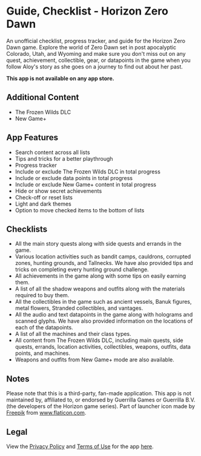 # Guide, Checklist - Horizon Zero Dawn

An unofficial checklist, progress tracker, and guide for the Horizon Zero Dawn game. Explore the world of Zero Dawn set in post apocalyptic Colorado, Utah, and Wyoming and make sure you don't miss out on any quest, achievement, collectible, gear, or datapoints in the game when you follow Aloy's story as she goes on a journey to find out about her past.

**This app is not available on any app store.**


## Additional Content
* The Frozen Wilds DLC
* New Game+



## App Features
* Search content across all lists
* Tips and tricks for a better playthrough
* Progress tracker
* Include or exclude The Frozen Wilds DLC in total progress
* Include or exclude data points in total progress
* Include or exclude New Game+ content in total progress
* Hide or show secret achievements
* Check-off or reset lists
* Light and dark themes
* Option to move checked items to the bottom of lists



## Checklists
* All the main story quests along with side quests and errands in the game.
* Various location activities such as bandit camps, cauldrons, corrupted zones, hunting grounds, and Tallnecks. We have also provided tips and tricks on completing every hunting ground challenge.
* All achievements in the game along with some tips on easily earning them.
* A list of all the shadow weapons and outfits along with the materials required to buy them.
* All the collectibles in the game such as ancient vessels, Banuk figures, metal flowers, Stranded collectibles, and vantages.
* All the audio and text datapoints in the game along with holograms and scanned glyphs. We have also provided information on the locations of each of the datapoints.
* A list of all the machines and their class types.
* All content from The Frozen Wilds DLC, including main quests, side quests, errands, location activities, collectibles, weapons, outfits, data points, and machines.
* Weapons and outfits from New Game+ mode are also available.



## Notes
Please note that this is a third-party, fan-made application. This app is not maintained by, affiliated to, or endorsed by Guerrilla Games or Guerrilla B.V. (the developers of the Horizon game series). Part of launcher icon made by <a href="https://www.flaticon.com/authors/freepik" title="Freepik">Freepik</a> from <a href="https://www.flaticon.com/" title="Flaticon">www.flaticon.com</a>.



## Legal
View the [Privacy Policy](https://github.com/MMagg-dev/Guide_checklist_Horizon_Zero_Dawn/blob/main/legal/Privacy_Policy.md) and [Terms of Use](https://github.com/MMagg-dev/Guide_checklist_Horizon_Zero_Dawn/blob/main/legal/Terms_of_use.md) for the app [here](https://github.com/MMagg-dev/Guide_checklist_Horizon_Zero_Dawn/tree/main/legal).
